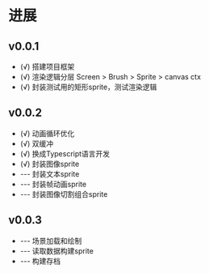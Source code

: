 # 进展

## v0.0.1

* (√) 搭建项目框架
* (√) 渲染逻辑分层 Screen > Brush > Sprite > canvas ctx
* (√) 封装测试用的矩形sprite，测试渲染逻辑

## v0.0.2

* (√) 动画循环优化
* (√) 双缓冲
* (√) 换成Typescript语言开发
* (√) 封装图像sprite
* --- 封装文本sprite
* --- 封装帧动画sprite
* --- 封装图像切割组合sprite

## v0.0.3

* --- 场景加载和绘制
* --- 读取数据构建sprite
* --- 构建存档

